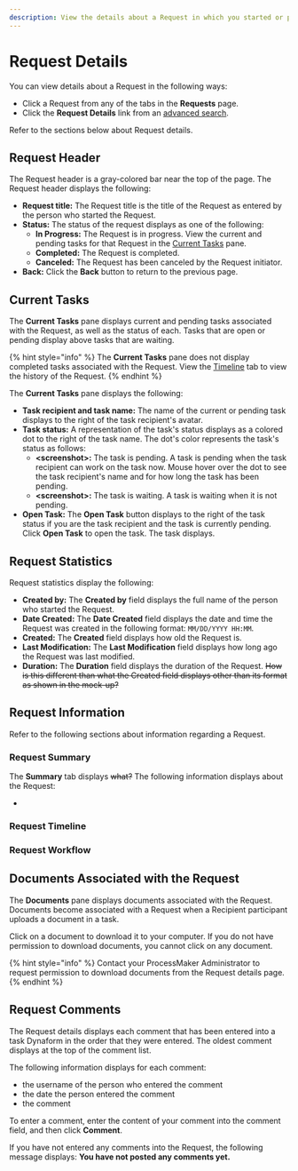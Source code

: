 ```yaml
---
description: View the details about a Request in which you started or participated.
---
```


# Request Details

You can view details about a Request in the following ways:

* Click a Request from any of the tabs in the **Requests** page.
* Click the **Request Details** link from an [advanced search](search-for-a-request.md#advanced-search).

Refer to the sections below about Request details.

## Request Header

The Request header is a gray-colored bar near the top of the page. The Request header displays the following:

* **Request title:** The Request title is the title of the Request as entered by the person who started the Request.
* **Status:** The status of the request displays as one of the following:
  * **In Progress:** The Request is in progress. View the current and pending tasks for that Request in the [Current Tasks](request-details.md#current-tasks) pane.
  * **Completed:** The Request is completed.
  * **Canceled:** The Request has been canceled by the Request initiator.
* **Back:** Click the **Back** button to return to the previous page.

## Current Tasks

The **Current Tasks** pane displays current and pending tasks associated with the Request, as well as the status of each. Tasks that are open or pending display above tasks that are waiting.

{% hint style="info" %}
The **Current Tasks** pane does not display completed tasks associated with the Request. View the [Timeline](request-details.md#request-timeline) tab to view the history of the Request.
{% endhint %}

The **Current Tasks** pane displays the following:

* **Task recipient and task name:** The name of the current or pending task displays to the right of the task recipient's avatar.
* **Task status:** A representation of the task's status displays as a colored dot to the right of the task name. The dot's color represents the task's status as follows:
  * **&lt;screenshot&gt;:** The task is pending. A task is pending when the task recipient can work on the task now. Mouse hover over the dot to see the task recipient's name and for how long the task has been pending.
  * **&lt;screenshot&gt;:** The task is waiting. A task is waiting when it is not pending.
* **Open Task:** The **Open Task** button displays to the right of the task status if you are the task recipient and the task is currently pending. Click **Open Task** to open the task. The task displays.

## Request Statistics

Request statistics display the following:

* **Created by:** The **Created by** field displays the full name of the person who started the Request.
* **Date Created:** The **Date Created** field displays the date and time the Request was created in the following format: `MM/DD/YYYY HH:MM`.
* **Created:** The **Created** field displays how old the Request is.
* **Last Modification:** The **Last Modification** field displays how long ago the Request was last modified.
* **Duration:** The **Duration** field displays the duration of the Request. ~~How is this different than what the Created field displays other than its format as shown in the mock-up?~~

## Request Information

Refer to the following sections about information regarding a Request.

### Request Summary

The **Summary** tab displays ~~what?~~ The following information displays about the Request:

* 
### Request Timeline



### Request Workflow



## Documents Associated with the Request

The **Documents** pane displays documents associated with the Request. Documents become associated with a Request when a Recipient participant uploads a document in a task.

Click on a document to download it to your computer. If you do not have permission to download documents, you cannot click on any document.

{% hint style="info" %}
Contact your ProcessMaker Administrator to request permission to download documents from the Request details page.
{% endhint %}

## Request Comments

The Request details displays each comment that has been entered into a task Dynaform in the order that they were entered. The oldest comment displays at the top of the comment list.

The following information displays for each comment:

* the username of the person who entered the comment
* the date the person entered the comment
* the comment

To enter a comment, enter the content of your comment into the comment field, and then click **Comment**.

If you have not entered any comments into the Request, the following message displays: **You have not posted any comments yet.**

